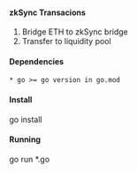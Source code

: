 #### zkSync Transacions

1. Bridge ETH to zkSync bridge
2. Transfer to liquidity pool

#### Dependencies
    * go >= go version in go.mod

#### Install
go install

#### Running
go run *.go

